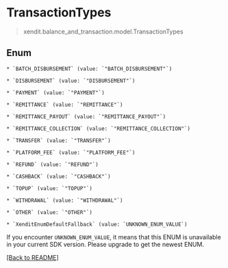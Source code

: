 # TransactionTypes
> xendit.balance_and_transaction.model.TransactionTypes



## Enum


    * `BATCH_DISBURSEMENT` (value: `"BATCH_DISBURSEMENT"`)

    * `DISBURSEMENT` (value: `"DISBURSEMENT"`)

    * `PAYMENT` (value: `"PAYMENT"`)

    * `REMITTANCE` (value: `"REMITTANCE"`)

    * `REMITTANCE_PAYOUT` (value: `"REMITTANCE_PAYOUT"`)

    * `REMITTANCE_COLLECTION` (value: `"REMITTANCE_COLLECTION"`)

    * `TRANSFER` (value: `"TRANSFER"`)

    * `PLATFORM_FEE` (value: `"PLATFORM_FEE"`)

    * `REFUND` (value: `"REFUND"`)

    * `CASHBACK` (value: `"CASHBACK"`)

    * `TOPUP` (value: `"TOPUP"`)

    * `WITHDRAWAL` (value: `"WITHDRAWAL"`)

    * `OTHER` (value: `"OTHER"`)

    * `XenditEnumDefaultFallback` (value: `UNKNOWN_ENUM_VALUE`)

If you encounter `UNKNOWN_ENUM_VALUE`, it means that this ENUM is unavailable in your current SDK version. Please upgrade to get the newest ENUM.

[[Back to README]](../../README.md)


